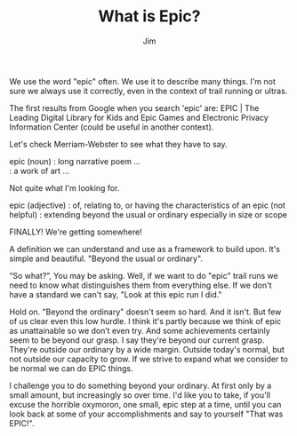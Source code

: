 ﻿---
title: What is Epic?
author: Jim
pubDate: 2023-06-01
tags:
  - newsletter
  - blog
draft: false
---
We use the word "epic" often. We use it to describe many things. I'm not sure we always use it correctly, even in the context of trail running or ultras.


The first results from Google when you search 'epic' are:
EPIC | The Leading Digital Library for Kids
and
Epic Games
and
Electronic Privacy Information Center (could be useful in another context).


Let's check Merriam-Webster to see what they have to say.


epic (noun)
:  long narrative poem ...  
: a work of art ...


Not quite what I'm looking for.


epic (adjective)
: of, relating to, or having the characteristics of an epic (not helpful)
: extending beyond the usual or ordinary especially in size or scope


FINALLY! We're getting somewhere!


A definition we can understand and use as a framework to build upon. It's simple and beautiful. "Beyond the usual or ordinary".


“So what?”, You may be asking. Well, if we want to do "epic" trail runs we need to know what distinguishes them from everything else. If we don't have a standard we can't say, "Look at this epic run I did."


Hold on. "Beyond the ordinary" doesn't seem so hard. And it isn't. But few of us clear even this low hurdle. I think it's partly because we think of epic as unattainable so we don’t even try. And some achievements certainly seem to be beyond our grasp. I say they're beyond our current grasp. They're outside our ordinary by a wide margin. Outside today's normal, but not outside our capacity to grow. If we strive to expand what we consider to be normal we can do EPIC things.


I challenge you to do something beyond your ordinary. At first only by a small amount, but increasingly so over time. I'd like you to take, if you'll excuse the horrible oxymoron, one small, epic step at a time, until you can look back at some of your accomplishments and say to yourself "That was EPIC!".